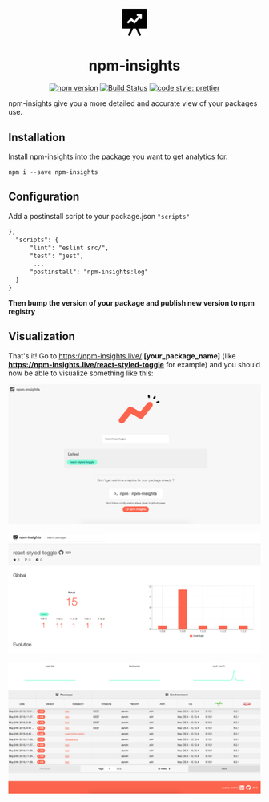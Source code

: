 <p align="center">
	<img src='/docs/logo.png' alt='logo' width=50>
</p>
<h1 align="center">
	npm-insights
</h1>
<p align="center">
	<a href="https://badge.fury.io/js/npm-insights"><img src="https://badge.fury.io/js/npm-insights.svg" alt="npm version" height="18"></a>
    <a href='https://semaphoreci.com/guillaumemorin/npm-insights'> <img src='https://semaphoreci.com/api/v1/guillaumemorin/npm-insights/branches/master/shields_badge.svg' alt='Build Status'></a>
	<a href='https://github.com/prettier/prettier'> <img src='https://img.shields.io/badge/code_style-prettier-ff69b4.svg?style=flat-square' alt='code style: prettier'></a>
</p>

npm-insights give you a more detailed and accurate view of your packages use.

## Installation

Install npm-insights into the package you want to get analytics for.

```
npm i --save npm-insights
```

## Configuration

Add a postinstall script to your package.json `"scripts"`

```
},
  "scripts": {
	  "lint": "eslint src/",
	  "test": "jest",
	   ...
	  "postinstall": "npm-insights:log"
  }
}
```

**Then bump the version of your package and publish new version to npm registry**

## Visualization

That's it! Go to https://npm-insights.live/ **[your_package_name]** (like **https://npm-insights.live/react-styled-toggle** for example) and you should now be able to visualize something like this:

![landing](/docs/landing.png)

![home1](/docs/home1.png)

![home2](/docs/home2.png)
